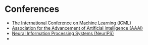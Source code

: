 # Conferences

- [The International Conference on Machine Learning (ICML)](https://icml.cc/)
- [Association for the Advancement of Artificial Intelligence (AAAI)](https://aaai.org/Conferences/AAAI/aaai.php)
- [Neural Information Processing Systems (NeurIPS)](https://neurips.cc/)
- 
